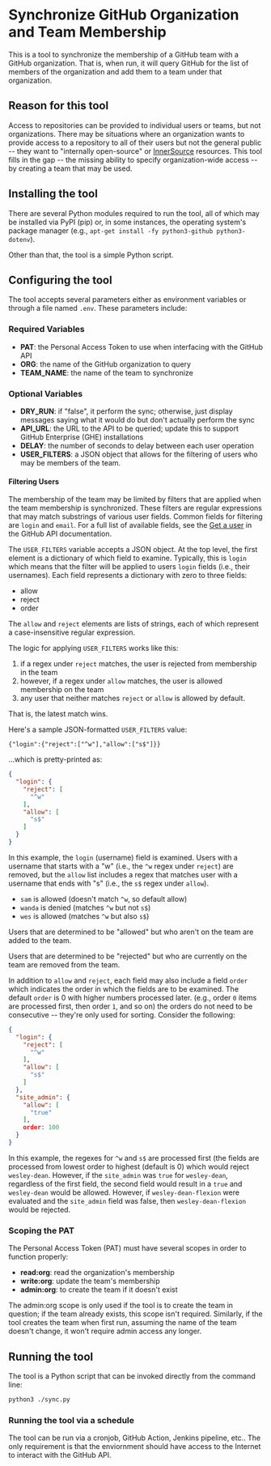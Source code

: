 # Synchronize GitHub Organization and Team Membership

This is a tool to synchronize the membership of a GitHub
team with a GitHub organization.  That is, when run, it
will query GitHub for the list of members of the
organization and add them to a team under that
organization.

## Reason for this tool

Access to repositories can be provided to individual
users or teams, but not organizations.  There may be
situations where an organization wants to provide
access to a repository to all of their users but
not the general public -- they want to "internally
open-source" or
[InnerSource](https://resources.github.com/software-development/innersource/)
resources.  This tool fills in the gap -- the
missing ability to specify organization-wide
access -- by creating a team that may be used.

## Installing the tool

There are several Python modules required to run the
tool, all of which may be installed via PyPI (pip)
or, in some instances, the operating system's package
manager (e.g., `apt-get install -fy python3-github python3-dotenv`).

Other than that, the tool is a simple Python script.

## Configuring the tool

The tool accepts several parameters either as
environment variables or through a file named
`.env`.  These parameters include:

### Required Variables

* **PAT**: the Personal Access Token to use when
  interfacing with the GitHub API
* **ORG**: the name of the GitHub organization to query
* **TEAM_NAME**: the name of the team to synchronize

### Optional Variables

* **DRY_RUN**: if "false", it perform the sync; otherwise, just
  display messages saying what it would do but don't actually
  perform the sync
* **API_URL**: the URL to the API to be queried; update this to
  support GitHub Enterprise (GHE) installations
* **DELAY**: the number of seconds to delay between each user operation
* **USER_FILTERS**: a JSON object that allows for the filtering of
  users who may be members of the team.

#### Filtering Users

The membership of the team may be limited by filters that
are applied when the team membership is synchronized.  These
filters are regular expressions that may match substrings
of various user fields.  Common fields for filtering are
`login` and `email`.  For a full list of available fields,
see the [Get a user](https://docs.github.com/en/rest/users/users?apiVersion=2022-11-28#get-a-user)
in the GitHub API documentation.

The `USER_FILTERS` variable accepts a JSON object.  At
the top level, the first element is a dictionary of which
field to examine.  Typically, this is `login` which means that
the filter will be applied to users `login` fields (i.e.,
their usernames).  Each field represents a dictionary
with zero to three fields:

* allow
* reject
* order

The `allow` and `reject` elements are lists of strings,
each of which represent a case-insensitive regular expression.

The logic for applying `USER_FILTERS` works like this:

1. if a regex under `reject` matches, the user is rejected
  from membership in the team
2. however, if a regex under `allow` matches, the user is
  allowed membership on the team
3. any user that neither matches `reject` or `allow` is
  allowed by default.

That is, the latest match wins.

Here's a sample JSON-formatted `USER_FILTERS` value:

`{"login":{"reject":["^w"],"allow":["s$"]}}`

...which is pretty-printed as:

```JSON
{
  "login": {
    "reject": [
      "^w"
    ],
    "allow": [
      "s$"
    ]
  }
}
```

In this example, the `login` (username) field is
examined.  Users with a username that starts with
a "w" (i.e., the `^w` regex under `reject`) are
removed, but the `allow` list includes a regex
that matches user with a username that ends with
"s" (i.e., the `s$` regex under `allow`).

* `sam` is allowed (doesn't match `^w`, so default allow)
* `wanda` is denied (matches `^w` but not `s$`)
* `wes` is allowed (matches `^w` but also `s$`)

Users that are determined to be "allowed" but who aren't
on the team are added to the team.

Users that are determined to be "rejected" but who are
currently on the team are removed from the team.

In addition to `allow` and `reject`, each field may
also include a field `order` which indicates the
order in which the fields are to be examined.
The default `order` is 0 with higher numbers
processed later.  (e.g., order `0` items are
processed first, then order `1`, and so on) the
orders do not need to be consecutive -- they're
only used for sorting.  Consider the following:

```JSON
{
  "login": {
    "reject": [
      "^w"
    ],
    "allow": [
      "s$"
    ]
  },
  "site_admin": {
    "allow": [
      "true"
    ],
    order: 100
  }
}
```

In this example, the regexes for `^w` and `s$`
are processed first (the fields are processed
from lowest order to highest (default is 0) which
would reject `wesley-dean`.  However, if the
`site_admin` was `true` for `wesley-dean`, regardless
of the first field, the second field would result in
a `true` and `wesley-dean` would be allowed.  However,
if `wesley-dean-flexion` were evaluated and the
`site_admin` field was false, then `wesley-dean-flexion`
would be rejected.

### Scoping the PAT

The Personal Access Token (PAT) must have several
scopes in order to function properly:

* **read:org**: read the organization's membership
* **write:org**: update the team's membership
* **admin:org**: to create the team if it doesn't exist

The admin:org scope is only used if the tool is to
create the team in question; if the team already
exists, this scope isn't required.  Similarly, if
the tool creates the team when first run, assuming
the name of the team doesn't change, it won't require
admin access any longer.

## Running the tool

The tool is a Python script that can be invoked directly
from the command line:

```bash
python3 ./sync.py
```

### Running the tool via a schedule

The tool can be run via a cronjob, GitHub Action,
Jenkins pipeline, etc..  The only requirement is
that the enviornment should have access to the Internet
to interact with the GitHub API.

